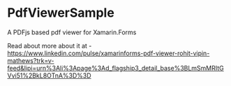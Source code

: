 # PdfViewerSample
A PDFjs based pdf viewer for Xamarin.Forms

Read about more about it at - https://www.linkedin.com/pulse/xamarinforms-pdf-viewer-rohit-vipin-mathews?trk=v-feed&lipi=urn%3Ali%3Apage%3Ad_flagship3_detail_base%3BLmSmMRItGVvi51%2BkL8OTnA%3D%3D
